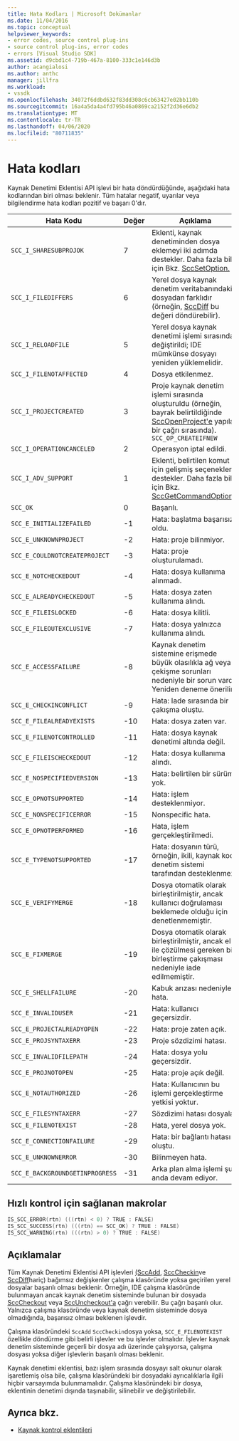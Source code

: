 ```yaml
---
title: Hata Kodları | Microsoft Dokümanlar
ms.date: 11/04/2016
ms.topic: conceptual
helpviewer_keywords:
- error codes, source control plug-ins
- source control plug-ins, error codes
- errors [Visual Studio SDK]
ms.assetid: d9cbd1c4-719b-467a-8100-333c1e146d3b
author: acangialosi
ms.author: anthc
manager: jillfra
ms.workload:
- vssdk
ms.openlocfilehash: 34072f6ddbd632f83dd308c6cb63427e02bb110b
ms.sourcegitcommit: 16a4a5da4a4fd795b46a0869ca2152f2d36e6db2
ms.translationtype: MT
ms.contentlocale: tr-TR
ms.lasthandoff: 04/06/2020
ms.locfileid: "80711835"
---
```

# <a name="error-codes"></a>Hata kodları
Kaynak Denetimi Eklentisi API işlevi bir hata döndürdüğünde, aşağıdaki hata kodlarından biri olması beklenir. Tüm hatalar negatif, uyarılar veya bilgilendirme hata kodları pozitif ve başarı 0'dır.

|Hata Kodu|Değer|Açıklama|
|----------------|-----------|-----------------|
|`SCC_I_SHARESUBPROJOK`|7|Eklenti, kaynak denetiminden dosya eklemeyi iki adımda destekler. Daha fazla bilgi için Bkz. [SccSetOption.](../extensibility/sccsetoption-function.md)|
|`SCC_I_FILEDIFFERS`|6|Yerel dosya kaynak denetim veritabanındaki dosyadan farklıdır (örneğin, [SccDiff](../extensibility/sccdiff-function.md) bu değeri döndürebilir).|
|`SCC_I_RELOADFILE`|5|Yerel dosya kaynak denetimi işlemi sırasında değiştirildi; IDE mümkünse dosyayı yeniden yüklemelidir.|
|`SCC_I_FILENOTAFFECTED`|4|Dosya etkilenmez.|
|`SCC_I_PROJECTCREATED`|3|Proje kaynak denetim işlemi sırasında oluşturuldu (örneğin, bayrak belirtildiğinde [SccOpenProject'e](../extensibility/sccopenproject-function.md) yapılan bir çağrı sırasında). `SCC_OP_CREATEIFNEW`|
|`SCC_I_OPERATIONCANCELED`|2|Operasyon iptal edildi.|
|`SCC_I_ADV_SUPPORT`|1|Eklenti, belirtilen komut için gelişmiş seçenekleri destekler. Daha fazla bilgi için Bkz. [SccGetCommandOptions.](../extensibility/sccgetcommandoptions-function.md)|
|`SCC_OK`|0|Başarılı.|
|`SCC_E_INITIALIZEFAILED`|-1|Hata: başlatma başarısız oldu.|
|`SCC_E_UNKNOWNPROJECT`|-2|Hata: proje bilinmiyor.|
|`SCC_E_COULDNOTCREATEPROJECT`|-3|Hata: proje oluşturulamadı.|
|`SCC_E_NOTCHECKEDOUT`|-4|Hata: dosya kullanıma alınmadı.|
|`SCC_E_ALREADYCHECKEDOUT`|-5|Hata: dosya zaten kullanıma alındı.|
|`SCC_E_FILEISLOCKED`|-6|Hata: dosya kilitli.|
|`SCC_E_FILEOUTEXCLUSIVE`|-7|Hata: dosya yalnızca kullanıma alındı.|
|`SCC_E_ACCESSFAILURE`|-8|Kaynak denetim sistemine erişmede büyük olasılıkla ağ veya çekişme sorunları nedeniyle bir sorun vardı. Yeniden deneme önerilir.|
|`SCC_E_CHECKINCONFLICT`|-9|Hata: Iade sırasında bir çakışma oluştu.|
|`SCC_E_FILEALREADYEXISTS`|-10|Hata: dosya zaten var.|
|`SCC_E_FILENOTCONTROLLED`|-11|Hata: dosya kaynak denetimi altında değil.|
|`SCC_E_FILEISCHECKEDOUT`|-12|Hata: dosya kullanıma alındı.|
|`SCC_E_NOSPECIFIEDVERSION`|-13|Hata: belirtilen bir sürüm yok.|
|`SCC_E_OPNOTSUPPORTED`|-14|Hata: işlem desteklenmiyor.|
|`SCC_E_NONSPECIFICERROR`|-15|Nonspecific hata.|
|`SCC_E_OPNOTPERFORMED`|-16|Hata, işlem gerçekleştirilmedi.|
|`SCC_E_TYPENOTSUPPORTED`|-17|Hata: dosyanın türü, örneğin, ikili, kaynak kodu denetim sistemi tarafından desteklenmez.|
|`SCC_E_VERIFYMERGE`|-18|Dosya otomatik olarak birleştirilmiştir, ancak kullanıcı doğrulaması beklemede olduğu için denetlenmemiştir.|
|`SCC_E_FIXMERGE`|-19|Dosya otomatik olarak birleştirilmiştir, ancak el ile çözülmesi gereken bir birleştirme çakışması nedeniyle iade edilmemiştir.|
|`SCC_E_SHELLFAILURE`|-20|Kabuk arızası nedeniyle hata.|
|`SCC_E_INVALIDUSER`|-21|Hata: kullanıcı geçersizdir.|
|`SCC_E_PROJECTALREADYOPEN`|-22|Hata: proje zaten açık.|
|`SCC_E_PROJSYNTAXERR`|-23|Proje sözdizimi hatası.|
|`SCC_E_INVALIDFILEPATH`|-24|Hata: dosya yolu geçersizdir.|
|`SCC_E_PROJNOTOPEN`|-25|Hata: proje açık değil.|
|`SCC_E_NOTAUTHORIZED`|-26|Hata: Kullanıcının bu işlemi gerçekleştirme yetkisi yoktur.|
|`SCC_E_FILESYNTAXERR`|-27|Sözdizimi hatası dosyala.|
|`SCC_E_FILENOTEXIST`|-28|Hata, yerel dosya yok.|
|`SCC_E_CONNECTIONFAILURE`|-29|Hata: bir bağlantı hatası oluştu.|
|`SCC_E_UNKNOWNERROR`|-30|Bilinmeyen hata.|
|`SCC_E_BACKGROUNDGETINPROGRESS`|-31|Arka plan alma işlemi şu anda devam ediyor.|

## <a name="macros-provided-for-quick-checking"></a>Hızlı kontrol için sağlanan makrolar

```cpp
IS_SCC_ERROR(rtn) (((rtn) < 0) ? TRUE : FALSE)
IS_SCC_SUCCESS(rtn) (((rtn) == SCC_OK) ? TRUE : FALSE)
IS_SCC_WARNING(rtn) (((rtn) > 0) ? TRUE : FALSE)
```

## <a name="remarks"></a>Açıklamalar
 Tüm Kaynak Denetimi Eklentisi API işlevleri [(SccAdd](../extensibility/sccadd-function.md), [SccCheckin](../extensibility/scccheckin-function.md)ve [SccDiff](../extensibility/sccdiff-function.md)hariç) bağımsız değişkenler çalışma klasöründe yoksa geçirilen yerel dosyalar başarılı olması beklenir. Örneğin, IDE çalışma klasöründe bulunmayan ancak kaynak denetim sisteminde bulunan bir dosyada [SccCheckout](../extensibility/scccheckout-function.md) veya [SccUncheckout'a](../extensibility/sccuncheckout-function.md) çağrı verebilir. Bu çağrı başarılı olur. Yalnızca çalışma klasöründe veya kaynak denetim sisteminde dosya olmadığında, başarısız olması beklenen işlevdir.

 Çalışma klasöründeki `SccAdd` `SccCheckin`dosya yoksa, `SCC_E_FILENOTEXIST` özellikle döndürme gibi belirli işlevler ve bu işlevler olmalıdır. İşlevler kaynak denetim sisteminde geçerli bir dosya adı üzerinde çalışıyorsa, çalışma dosyası yoksa diğer işlevlerin başarılı olması beklenir.

 Kaynak denetimi eklentisi, bazı işlem sırasında dosyayı salt okunur olarak işaretlemiş olsa bile, çalışma klasöründeki bir dosyadaki ayrıcalıklarla ilgili hiçbir varsayımda bulunmamalıdır. Çalışma klasöründeki bir dosya, eklentinin denetimi dışında taşınabilir, silinebilir ve değiştirilebilir.

## <a name="see-also"></a>Ayrıca bkz.
- [Kaynak kontrol eklentileri](../extensibility/source-control-plug-ins.md)
